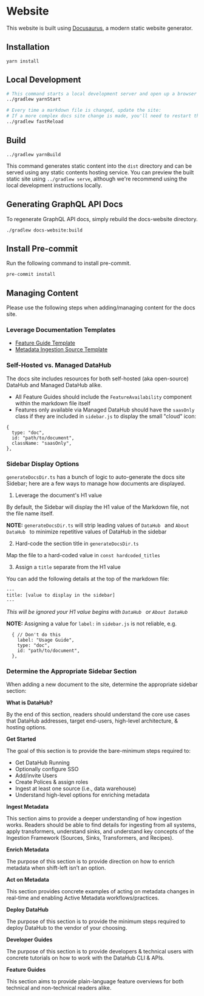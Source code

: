 # Website

This website is built using [Docusaurus](https://docusaurus.io/), a modern static website generator.

## Installation

```console
yarn install
```

## Local Development

```sh
# This command starts a local development server and open up a browser window.
../gradlew yarnStart

# Every time a markdown file is changed, update the site:
# If a more complex docs site change is made, you'll need to restart the server.
../gradlew fastReload
```

## Build

```console
../gradlew yarnBuild
```

This command generates static content into the `dist` directory and can be served using any static contents hosting service. You can preview the built static site using `../gradlew serve`, although we're recommend using the local development instructions locally.

## Generating GraphQL API Docs

To regenerate GraphQL API docs, simply rebuild the docs-website directory.

```console
./gradlew docs-website:build
```

## Install Pre-commit

Run the following command to install pre-commit.

```shell
pre-commit install
```

## Managing Content

Please use the following steps when adding/managing content for the docs site.

### Leverage Documentation Templates

- [Feature Guide Template](../docs/_feature-guide-template.md)
- [Metadata Ingestion Source Template](../metadata-ingestion/source-docs-template.md)

### Self-Hosted vs. Managed DataHub

The docs site includes resources for both self-hosted (aka open-source) DataHub and Managed DataHub alike.

- All Feature Guides should include the `FeatureAvailability` component within the markdown file itself
- Features only available via Managed DataHub should have the `saasOnly` class if they are included in `sidebar.js` to display the small "cloud" icon:

```
{
  type: "doc",
  id: "path/to/document",
  className: "saasOnly",
},
```

### Sidebar Display Options

`generateDocsDir.ts` has a bunch of logic to auto-generate the docs site Sidebar; here are a few ways to manage how documents are displayed.

1. Leverage the document's H1 value

By default, the Sidebar will display the H1 value of the Markdown file, not the file name itself.

**NOTE:** `generateDocsDir.ts` will strip leading values of `DataHub ` and `About DataHub ` to minimize repetitive values of DataHub in the sidebar

2. Hard-code the section title in `generateDocsDir.ts`

Map the file to a hard-coded value in `const hardcoded_titles`

3. Assign a `title` separate from the H1 value

You can add the following details at the top of the markdown file:

```
---
title: [value to display in the sidebar]
---
```

_This will be ignored your H1 value begins with `DataHub ` or `About DataHub `_

**NOTE:** Assigning a value for `label:` in `sidebar.js` is not reliable, e.g.

```
  { // Don't do this
    label: "Usage Guide",
    type: "doc",
    id: "path/to/document",
  },
```

### Determine the Appropriate Sidebar Section

When adding a new document to the site, determine the appropriate sidebar section:

**What is DataHub?**

By the end of this section, readers should understand the core use cases that DataHub addresses, target end-users, high-level architecture, & hosting options.

**Get Started**

The goal of this section is to provide the bare-minimum steps required to:

- Get DataHub Running
- Optionally configure SSO
- Add/invite Users
- Create Polices & assign roles
- Ingest at least one source (i.e., data warehouse)
- Understand high-level options for enriching metadata

**Ingest Metadata**

This section aims to provide a deeper understanding of how ingestion works. Readers should be able to find details for ingesting from all systems, apply transformers, understand sinks, and understand key concepts of the Ingestion Framework (Sources, Sinks, Transformers, and Recipes).

**Enrich Metadata**

The purpose of this section is to provide direction on how to enrich metadata when shift-left isn’t an option.

**Act on Metadata**

This section provides concrete examples of acting on metadata changes in real-time and enabling Active Metadata workflows/practices.

**Deploy DataHub**

The purpose of this section is to provide the minimum steps required to deploy DataHub to the vendor of your choosing.

**Developer Guides**

The purpose of this section is to provide developers & technical users with concrete tutorials on how to work with the DataHub CLI & APIs.

**Feature Guides**

This section aims to provide plain-language feature overviews for both technical and non-technical readers alike.

